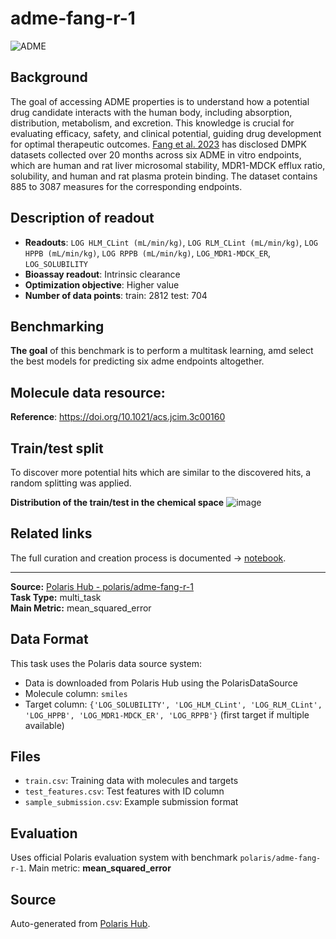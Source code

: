 # adme-fang-r-1

![ADME](https://storage.googleapis.com/polaris-public/icons/icons8-whale-96-ADME.png) 

## Background

The goal of accessing ADME properties is to understand how a potential drug candidate interacts with the human body, including absorption, distribution, metabolism, and excretion. This knowledge is crucial for evaluating efficacy, safety, and clinical potential, guiding drug development for optimal therapeutic outcomes. [Fang et al. 2023](https://doi.org/10.1021/acs.jcim.3c00160) has disclosed DMPK datasets collected over 20 months across six ADME in vitro endpoints, which are human and rat liver microsomal stability, MDR1-MDCK efflux ratio, solubility, and human and rat plasma protein binding. The dataset contains 885 to 3087 measures for the corresponding endpoints. 

## Description of readout 
- **Readouts**: `LOG HLM_CLint (mL/min/kg)`, `LOG RLM_CLint (mL/min/kg)`, `LOG HPPB (mL/min/kg)`, `LOG RPPB (mL/min/kg)`, `LOG_MDR1-MDCK_ER`, `LOG_SOLUBILITY`
- **Bioassay readout**: Intrinsic clearance
- **Optimization objective**: Higher value
- **Number of data points**: train: 2812 test: 704

## Benchmarking
**The goal** of this benchmark is to perform a multitask learning, amd select the best models for predicting six adme endpoints altogether. 

## Molecule data resource:
**Reference**: https://doi.org/10.1021/acs.jcim.3c00160

## Train/test split
To discover more potential hits which are similar to the discovered hits, a random splitting was applied. 


**Distribution of the train/test in the chemical space**
![image](https://storage.googleapis.com/polaris-public/benchmarks/figures/fang2023_ADME_public_v1_tsne_random_split.png)

## Related links
The full curation and creation process is documented -> [notebook](https://github.com/polaris-hub/polaris-recipes/blob/main/02_MolProp/02_ADME_dataset.ipynb).

---

**Source:** [Polaris Hub - polaris/adme-fang-r-1](https://polarishub.io)  
**Task Type:** multi_task  
**Main Metric:** mean_squared_error

## Data Format

This task uses the Polaris data source system:
- Data is downloaded from Polaris Hub using the PolarisDataSource
- Molecule column: `smiles`
- Target column: `{'LOG_SOLUBILITY', 'LOG_HLM_CLint', 'LOG_RLM_CLint', 'LOG_HPPB', 'LOG_MDR1-MDCK_ER', 'LOG_RPPB'}` (first target if multiple available)

## Files

- `train.csv`: Training data with molecules and targets
- `test_features.csv`: Test features with ID column
- `sample_submission.csv`: Example submission format

## Evaluation

Uses official Polaris evaluation system with benchmark `polaris/adme-fang-r-1`.
Main metric: **mean_squared_error**

## Source

Auto-generated from [Polaris Hub](https://polarishub.io/).

